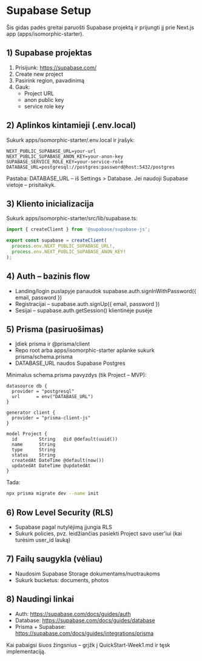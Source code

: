 # Supabase Setup

Šis gidas padės greitai paruošti Supabase projektą ir prijungti jį prie Next.js app (apps/isomorphic-starter).

## 1) Supabase projektas
1. Prisijunk: https://supabase.com/
2. Create new project
3. Pasirink region, pavadinimą
4. Gauk:
   - Project URL
   - anon public key
   - service role key

## 2) Aplinkos kintamieji (.env.local)
Sukurk apps/isomorphic-starter/.env.local ir įrašyk:
```
NEXT_PUBLIC_SUPABASE_URL=your-url
NEXT_PUBLIC_SUPABASE_ANON_KEY=your-anon-key
SUPABASE_SERVICE_ROLE_KEY=your-service-role
DATABASE_URL=postgresql://postgres:password@host:5432/postgres
```
Pastaba: DATABASE_URL – iš Settings > Database. Jei naudoji Supabase vietoje – prisitaikyk.

## 3) Kliento inicializacija
Sukurk apps/isomorphic-starter/src/lib/supabase.ts:
```ts
import { createClient } from '@supabase/supabase-js';

export const supabase = createClient(
  process.env.NEXT_PUBLIC_SUPABASE_URL!,
  process.env.NEXT_PUBLIC_SUPABASE_ANON_KEY!
);
```

## 4) Auth – bazinis flow
- Landing/login puslapyje panaudok supabase.auth.signInWithPassword({ email, password })
- Registracijai – supabase.auth.signUp({ email, password })
- Sesijai – supabase.auth.getSession() klientinėje pusėje

## 5) Prisma (pasiruošimas)
- Įdiek prisma ir @prisma/client
- Repo root arba apps/isomorphic-starter aplanke sukurk prisma/schema.prisma
- DATABASE_URL naudos Supabase Postgres

Minimalus schema.prisma pavyzdys (tik Project – MVP):
```prisma
datasource db {
  provider = "postgresql"
  url      = env("DATABASE_URL")
}

generator client {
  provider = "prisma-client-js"
}

model Project {
  id        String   @id @default(uuid())
  name      String
  type      String
  status    String
  createdAt DateTime @default(now())
  updatedAt DateTime @updatedAt
}
```

Tada:
```bash
npx prisma migrate dev --name init
```

## 6) Row Level Security (RLS)
- Supabase pagal nutylėjimą įjungia RLS
- Sukurk policies, pvz. leidžiančias pasiekti Project savo user'iui (kai turėsim user_id lauką)

## 7) Failų saugykla (vėliau)
- Naudosim Supabase Storage dokumentams/nuotraukoms
- Sukurk bucketus: documents, photos

## 8) Naudingi linkai
- Auth: https://supabase.com/docs/guides/auth
- Database: https://supabase.com/docs/guides/database
- Prisma + Supabase: https://supabase.com/docs/guides/integrations/prisma

Kai pabaigsi šiuos žingsnius – grįžk į QuickStart-Week1.md ir tęsk implementaciją.

